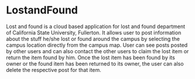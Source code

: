 # LostandFound
Lost and found is a cloud based application for lost and found department of California State University, Fullerton. It allows user to post information about the stuff he/she lost or found around the campus by selecting the campus location directly from the campus map. User can see posts posted by other users and can also contact the other users to claim the lost item or return the item found by him.  Once the lost item has been found by its owner or the found item has been returned to its owner, the user can also delete the respective post for that item.
